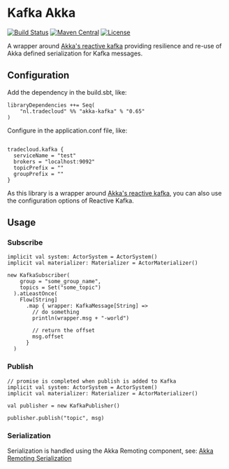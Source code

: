 # Kafka Akka
[![Build Status](https://travis-ci.org/tradecloud/akka-kafka.svg?branch=master)](https://travis-ci.org/tradecloud/akka-kafka) [![Maven Central](https://maven-badges.herokuapp.com/maven-central/nl.tradecloud/akka-kafka_2.12/badge.svg)](https://maven-badges.herokuapp.com/maven-central/nl.tradecloud/kafka-akka-extension_2.12) [![License](http://img.shields.io/:license-mit-blue.svg)](http://doge.mit-license.org)

A wrapper around [Akka's reactive kafka](https://github.com/akka/reactive-kafka) providing resilience and re-use of Akka defined serialization for Kafka messages.

## Configuration

Add the dependency in the build.sbt, like:
```
libraryDependencies ++= Seq(
    "nl.tradecloud" %% "akka-kafka" % "0.65"
)
```

Configure in the application.conf file, like:
```

tradecloud.kafka {
  serviceName = "test"
  brokers = "localhost:9092"
  topicPrefix = ""
  groupPrefix = ""
}
```

As this library is a wrapper around [Akka's reactive kafka](https://github.com/akka/reactive-kafka), you can also use the configuration options of Reactive Kafka.

## Usage

### Subscribe
```
implicit val system: ActorSystem = ActorSystem()
implicit val materializer: Materializer = ActorMaterializer()

new KafkaSubscriber(
    group = "some_group_name",
    topics = Set("some_topic")
  ).atLeastOnce(
    Flow[String]
      .map { wrapper: KafkaMessage[String] =>
        // do something
        println(wrapper.msg + "-world")
        
        // return the offset
        msg.offset
      }
  )

```

### Publish
```
// promise is completed when publish is added to Kafka
implicit val system: ActorSystem = ActorSystem()
implicit val materializer: Materializer = ActorMaterializer()

val publisher = new KafkaPublisher()

publisher.publish("topic", msg)

```

### Serialization

Serialization is handled using the Akka Remoting component, see: 
[Akka Remoting Serialization](http://doc.akka.io/docs/akka/current/scala/remoting.html#Serialization)

